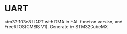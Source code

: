 # UART
stm32f103c8 UART with DMA in HAL function version, and FreeRTOS(CMSIS V1). Generate by STM32CubeMX
